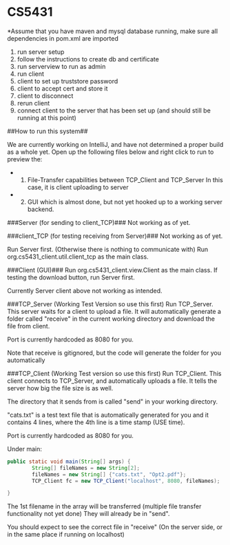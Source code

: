 # CS5431

*Assume that you have maven and mysql database running, make sure all dependencies in pom.xml are imported
1. run server setup
2. follow the instructions to create db and certificate
3. run serverview to run as admin
4. run client
5. client to set up truststore password
6. client to accept cert and store it
7. client to disconnect
8. rerun client
9. connect client to the server that has been set up (and should still be running at this point)


##How to run this system##

We are currently working on IntelliJ, and have not determined a proper build
as a whole yet. Open up the following files below and right click to run
to preview the:

* 1) File-Transfer capabilities between TCP_Client and TCP_Server
    In this case, it is client uploading to server
* 2) GUI which is almost done, but not yet hooked up to a working server backend.


###Server (for sending to client_TCP)###
Not working as of yet.

###client_TCP (for testing receiving from Server)###
Not working as of yet. 

Run Server first. (Otherwise there is nothing to communicate with)
Run org.cs5431_client.util.client_tcp as the main class.

###Client (GUI)###
Run org.cs5431_client.view.Client as the main class.
If testing the download button, run Server first.

Currently Server client above not working as intended.

###TCP_Server (Working Test Version so use this first)
Run TCP_Server. This server waits for a client to upload a file.
It will automatically generate a folder called "receive" in the 
current working directory and download the file from client.

Port is currently hardcoded as 8080 for you.

Note that receive is gitignored, but the code will generate the folder
for you automatically

###TCP_Client (Working Test version so use this first)
Run TCP_Client. This client connects to TCP_Server, and automatically
uploads a file. It tells the server how big the file size is as well.

The directory that it sends from is called "send" in your working directory.

"cats.txt" is a test text file that is automatically generated for you 
and it contains 4 lines, where the 4th line is a time stamp (USE time).

Port is currently hardcoded as 8080 for you. 

Under main:

```Java
public static void main(String[] args) {
        String[] fileNames = new String[2];
        fileNames = new String[] {"cats.txt", "Opt2.pdf"};
        TCP_Client fc = new TCP_Client("localhost", 8080, fileNames);

}
```

The 1st filename in the array will be transferred (multiple file transfer
functionality not yet done) They will already be in "send".


You should expect to see the correct file in "receive" (On the server side,
or in the same place if running on localhost)